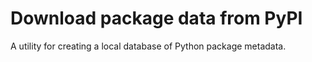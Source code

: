 # Download package data from PyPI

A utility for creating a local database of Python package metadata.